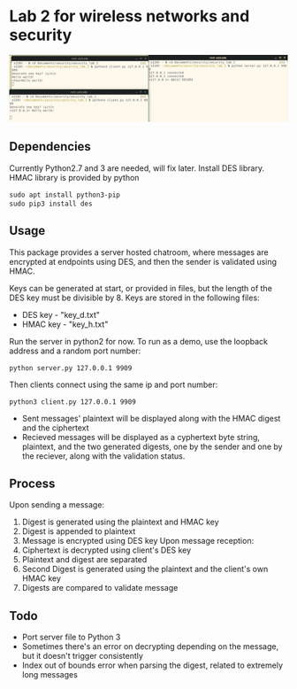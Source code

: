 # Lab 2 for wireless networks and security

![Screenshot](https://raw.githubusercontent.com/curtisghc/Security_Lab_1/master/Screenshot.png)

## Dependencies
Currently Python2.7 and 3 are needed, will fix later.
Install DES library.
HMAC library is provided by python

```
sudo apt install python3-pip
sudo pip3 install des
```

## Usage
This package provides a server hosted chatroom, where messages are encrypted at endpoints using DES, and then the sender is validated using HMAC.

Keys can be generated at start, or provided in files, but the length of the DES key must be divisible by 8.
Keys are stored in the following files:
- DES key - "key_d.txt"
- HMAC key - "key_h.txt"

Run the server in python2 for now.
To run as a demo, use the loopback address and a random port number:
```
python server.py 127.0.0.1 9909
```

Then clients connect using the same ip and port number:
```
python3 client.py 127.0.0.1 9909
```

- Sent messages' plaintext will be displayed along with the HMAC digest and the ciphertext
- Recieved messages will be displayed as a cyphertext byte string, plaintext, and the two generated digests, one by the sender and one by the reciever, along with the validation status.


## Process
Upon sending a message:
1. Digest is generated using the plaintext and HMAC key
2. Digest is appended to plaintext
3. Message is encrypted using DES key
Upon message reception:
1. Ciphertext is decrypted using client's DES key
2. Plaintext and digest are separated
3. Second Digest is generated using the plaintext and the client's own HMAC key
4. Digests are compared to validate message


## Todo
- Port server file to Python 3
- Sometimes there's an error on decrypting depending on the message, but it doesn't trigger consistently
- Index out of bounds error when parsing the digest, related to extremely long messages

